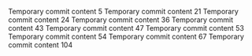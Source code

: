 Temporary commit content 5
Temporary commit content 21
Temporary commit content 24
Temporary commit content 36
Temporary commit content 43
Temporary commit content 47
Temporary commit content 53
Temporary commit content 54
Temporary commit content 67
Temporary commit content 104
